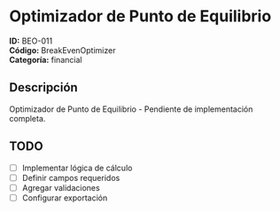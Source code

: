 # Optimizador de Punto de Equilibrio

**ID:** BEO-011  
**Código:** BreakEvenOptimizer  
**Categoría:** financial

## Descripción
Optimizador de Punto de Equilibrio - Pendiente de implementación completa.

## TODO
- [ ] Implementar lógica de cálculo
- [ ] Definir campos requeridos
- [ ] Agregar validaciones
- [ ] Configurar exportación
